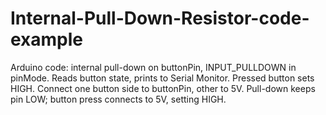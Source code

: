 # Internal-Pull-Down-Resistor-code-example
Arduino code: internal pull-down on buttonPin, INPUT_PULLDOWN in pinMode. Reads button state, prints to Serial Monitor. Pressed button sets HIGH. Connect one button side to buttonPin, other to 5V. Pull-down keeps pin LOW; button press connects to 5V, setting HIGH.
